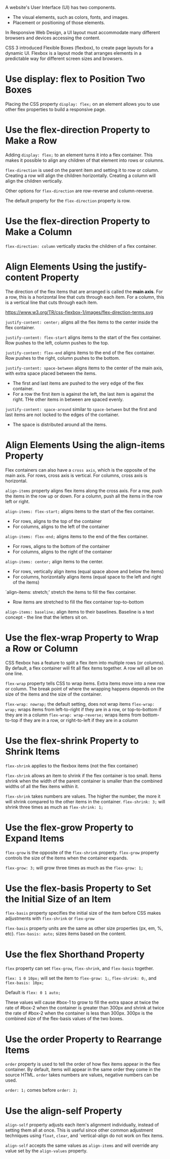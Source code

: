 A website's User Interface (UI) has two components.

- The visual elements, such as colors, fonts, and images.
- Placement or positioning of those elements.

In Responsive Web Design, a UI layout must accommodate many different browsers and devices accessing the content.

CSS 3 introduced Flexible Boxes (flexbox), to create page layouts for a dynamic UI.
Flexbox is a layout mode that arranges elements in a predictable way for different screen sizes and browsers.

# Use display: flex to Position Two Boxes

Placing the CSS property `display: flex;` on an element allows you to use other flex properties to build a responsive page.

# Use the flex-direction Property to Make a Row

Adding `display: flex;` to an element turns it into a flex container.
This makes it possible to align any children of that element into rows or columns.

`flex-direction` is used on the parent item and setting it to row or column.
Creating a row will align the children horizontally.
Creating a column will align the children vertically.

Other options for `flex-direction` are row-reverse and column-reverse.

The default property for the `flex-direction` property is row.

<style>
  #box-container {
    display: flex;
    height: 500px;
    flex-direction: row-reverse;
  }
</style>

# Use the flex-direction Property to Make a Column

`flex-direction: column` vertically stacks the children of a flex container.

# Align Elements Using the justify-content Property

The direction of the flex items that are arranged is called the <strong>main axis</strong>.
For a row, this is a horizontal line that cuts through each item.
For a column, this is a vertical line that cuts through each item.

https://www.w3.org/TR/css-flexbox-1/images/flex-direction-terms.svg

`justify-content: center;` aligns all the flex items to the center inside the flex container.

`justify-content: flex-start` aligns items to the start of the flex container. Row pushes to the left, column pushes to the top.

`justify-content: flex-end` aligns items to the end of the flex container. Row pushes to the right, column pushes to the bottom.

`justify-content: space-between` aligns items to the center of the main axis, with extra space placed between the items.

- The first and last items are pushed to the very edge of the flex container.
- For a row the first item is against the left, the last item is against the right. THe other items in between are spaced evenly.

`justify-content: space-around` similar to `space-between` but the first and last items are not locked to the edges of the container.

- The space is distributed around all the items.

# Align Elements Using the align-items Property

Flex containers can also have a `cross axis`, which is the opposite of the main axis.
For rows, cross axis is vertical.
For columns, cross axis is horizontal.

`align-items` property aligns flex items along the cross axis.
For a row, push the items in the row up or down.
For a column, push all the items in the row left or right.

`align-items: flex-start;` aligns items to the start of the flex container.

- For rows, aligns to the top of the container
- For columns, aligns to the left of the container

`align-items: flex-end;` aligns items to the end of the flex container.

- For rows, aligns to the bottom of the container
- For columns, aligns to the right of the container

`align-items: center;` align items to the center.

- For rows, vertically align items (equal space above and below the items)
- For columns, horizontally aligns items (equal space to the left and right of the items)

`align-items: stretch;' stretch the items to fill the flex container.

- Row items are stretched to fill the flex container top-to-bottom

`align-items: baseline;` align items to their baselines. Baseline is a text concept - the line that the letters sit on.

# Use the flex-wrap Property to Wrap a Row or Column

CSS flexbox has a feature to split a flex item into multiple rows (or columns).
By default, a flex container will fit all flex items together.
A row will all be on one line.

`flex-wrap` property tells CSS to wrap items.
Extra items move into a new row or column.
The break point of where the wrapping happens depends on the size of the items and the size of the container.

`flex-wrap: nowrap;` the default setting, does not wrap items
`flex-wrap: wrap;` wraps items from left-to-right if they are in a row, or top-to-bottom if they are in a column
`flex-wrap: wrap-reverse;` wraps items from bottom-to-top if they are in a row, or right-to-left if they are in a column

# Use the flex-shrink Property to Shrink Items

`flex-shrink` applies to the flexbox items (not the flex container)

`flex-shrink` allows an item to shrink if the flex container is too small.
Items shrink when the width of the parent container is smaller than the combined widths of all the flex items within it.

`flex-shrink` takes numbers are values. The higher the number, the more it will shrink compared to the other items in the container.
`flex-shrink: 3;` will shrink three times as much as `flex-shrink: 1;`

# Use the flex-grow Property to Expand Items

`flex-grow` is the opposite of the `flex-shrink` property.
`flex-grow` property controls the size of the items when the container expands.

`flex-grow: 3;` will grow three times as much as the `flex-grow: 1;`

# Use the flex-basis Property to Set the Initial Size of an Item

`flex-basis` property specifies the initial size of the item before CSS makes adjustments with `flex-shrink` or `flex-grow`

`flex-basis` property units are the same as other size properties (px, em, %, etc).
`flex-basis: auto;` sizes items based on the content.

# Use the flex Shorthand Property

`flex` property can set `flex-grow`, `flex-shrink`, and `flex-basis` together.

`flex: 1 0 10px;` will set the item to `flex-grow: 1;`, `flex-shrink: 0;`, and `flex-basis: 10px;`

Default is `flex: 0 1 auto;`

These values will cause #box-1 to grow to fill the extra space at twice the rate of #box-2 when the container is greater than 300px and shrink at twice the rate of #box-2 when the container is less than 300px. 300px is the combined size of the flex-basis values of the two boxes.

<style>
  #box-container {
    display: flex;
    height: 500px;
  }
  #box-1 {
    background-color: dodgerblue;
    flex: 2 2 150px;
    height: 200px;
  }

  #box-2 {
    background-color: orangered;
    flex: 1 1 150px;
    height: 200px;
  }
</style>

# Use the order Property to Rearrange Items

`order` property is used to tell the order of how flex items appear in the flex container.
By default, items will appear in the same order they come in the source HTML.
`order` takes numbers are values, negative numbers can be used.

`order: 1;` comes before `order: 2;`

# Use the align-self Property

`align-self` property adjusts each item's alignment individually, instead of setting them all at once.
This is useful since other common adjustment techniques using `float`, `clear`, and `vertical-align do not work on flex items.

`align-self` accepts the same values as `align-items` and will override any value set by the `align-values` property.
